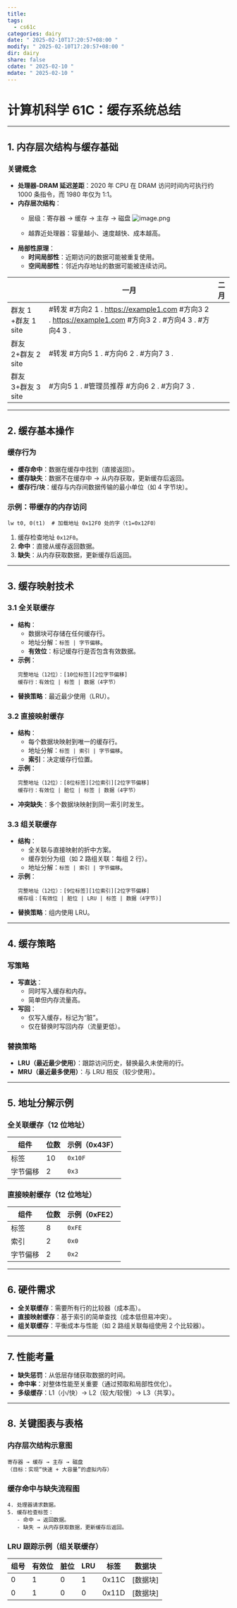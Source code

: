 ```yaml
---
title: 
tags:
  - cs61c
categories: dairy
date: " 2025-02-10T17:20:57+08:00 "
modify: " 2025-02-10T17:20:57+08:00 "
dir: dairy
share: false
cdate: " 2025-02-10 "
mdate: " 2025-02-10 "
---
```

# 计算机科学 61C：缓存系统总结

---

## 1. **内存层次结构与缓存基础**
### 关键概念
- **处理器-DRAM 延迟差距**：2020 年 CPU 在 DRAM 访问时间内可执行约 1000 条指令，而 1980 年仅为 1:1。
- **内存层次结构**：
  - 层级：寄存器 → 缓存 → 主存 → 磁盘
  ![image.png](https://raw.githubusercontent.com/Tendourisu/images/master/202502102108573.png)

  - 越靠近处理器：容量越小、速度越快、成本越高。
- **局部性原理**：
  - **时间局部性**：近期访问的数据可能被重复使用。
  - **空间局部性**：邻近内存地址的数据可能被连续访问。

|                 | 一月                                                                                                                          | 二月  |
| --------------- | --------------------------------------------------------------------------------------------------------------------------- | --- |
| 群友 1 +群友 1 site | #转发 #方向2 1 . https://example1.com          #方向3 2 .   https://example1.com          #方向3 2 .         #方向4 3 .      #方向4 3 . |     |
| 群友 2+群友 2 site  | #转发 #方向5 1 .           #方向6 2 .         #方向7 3 .                                                                            |     |
| 群友 3+群友 3 site  | #方向5 1 .         #管理员推荐  #方向6 2 .         #方向7 3 .                                                                          |     |


---

## 2. **缓存基本操作**
### 缓存行为
- **缓存命中**：数据在缓存中找到（直接返回）。
- **缓存缺失**：数据不在缓存中 → 从内存获取，更新缓存后返回。
- **缓存行/块**：缓存与内存间数据传输的最小单位（如 4 字节块）。

### 示例：带缓存的内存访问
```assembly
lw t0, 0(t1)  # 加载地址 0x12F0 处的字（t1=0x12F0）
```
1. 缓存检查地址 `0x12F0`。
2. **命中**：直接从缓存返回数据。
3. **缺失**：从内存获取数据，更新缓存后返回。

---

## 3. **缓存映射技术**
### 3.1 全关联缓存
- **结构**：
  - 数据块可存储在任何缓存行。
  - 地址分解：`标签 | 字节偏移`。
  - **有效位**：标记缓存行是否包含有效数据。
- **示例**：
  ```plaintext
  完整地址（12位）：[10位标签][2位字节偏移]
  缓存行：有效位 | 标签 | 数据（4字节）
  ```
- **替换策略**：最近最少使用（LRU）。

### 3.2 直接映射缓存
- **结构**：
  - 每个数据块映射到唯一的缓存行。
  - 地址分解：`标签 | 索引 | 字节偏移`。
  - **索引**：决定缓存行位置。
- **示例**：
  ```plaintext
  完整地址（12位）：[8位标签][2位索引][2位字节偏移]
  缓存行：有效位 | 脏位 | 标签 | 数据（4字节）
  ```
- **冲突缺失**：多个数据块映射到同一索引时发生。

### 3.3 组关联缓存
- **结构**：
  - 全关联与直接映射的折中方案。
  - 缓存划分为组（如 2 路组关联：每组 2 行）。
  - 地址分解：`标签 | 索引 | 字节偏移`。
- **示例**：
  ```plaintext
  完整地址（12位）：[9位标签][1位索引][2位字节偏移]
  缓存组：[有效位 | 脏位 | LRU | 标签 | 数据（4字节)]
  ```
- **替换策略**：组内使用 LRU。

---

## 4. **缓存策略**
### 写策略
- **写直达**：
  - 同时写入缓存和内存。
  - 简单但内存流量高。
- **写回**：
  - 仅写入缓存，标记为“脏”。
  - 仅在替换时写回内存（流量更低）。

### 替换策略
- **LRU（最近最少使用）**：跟踪访问历史，替换最久未使用的行。
- **MRU（最近最多使用）**：与 LRU 相反（较少使用）。

---

## 5. **地址分解示例**
### 全关联缓存（12 位地址）
| 组件       | 位数 | 示例（0x43F） |
|------------|------|----------------|
| 标签       | 10   | `0x10F`        |
| 字节偏移   | 2    | `0x3`          |

### 直接映射缓存（12 位地址）
| 组件       | 位数 | 示例（0xFE2） |
|------------|------|----------------|
| 标签       | 8    | `0xFE`         |
| 索引       | 2    | `0x0`          |
| 字节偏移   | 2    | `0x2`          |

---

## 6. **硬件需求**
- **全关联缓存**：需要所有行的比较器（成本高）。
- **直接映射缓存**：基于索引的简单查找（成本低但易冲突）。
- **组关联缓存**：平衡成本与性能（如 2 路组关联每组使用 2 个比较器）。

---

## 7. **性能考量**
- **缺失惩罚**：从低层存储获取数据的时间。
- **命中率**：对整体性能至关重要（通过预取和局部性优化）。
- **多级缓存**：L1（小/快）→ L2（较大/较慢）→ L3（共享）。

---

## 8. **关键图表与表格**
### 内存层次结构示意图
```plaintext
寄存器 → 缓存 → 主存 → 磁盘
（目标：实现“快速 + 大容量”的虚拟内存）
```

### 缓存命中与缺失流程图
```plaintext
4. 处理器请求数据。
5. 缓存检查标签：
   - 命中 → 返回数据。
   - 缺失 → 从内存获取数据，更新缓存后返回。
```

### LRU 跟踪示例（组关联缓存）
| 组号 | 有效位 | 脏位 | LRU | 标签   | 数据块         |
|------|--------|------|-----|--------|----------------|
| 0    | 1      | 0    | 1   | 0x11C | [数据块]      |
| 0    | 1      | 0    | 0   | 0x11D | [数据块]      |
